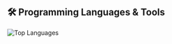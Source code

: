 ## 🛠️ Programming Languages & Tools

![Top Languages](https://github-readme-stats.vercel.app/api/top-langs/?username=skiba-mateusz&layout=compact&theme=radical)
<!---
skiba-mateusz/skiba-mateusz is a ✨ special ✨ repository because its `README.md` (this file) appears on your GitHub profile.
You can click the Preview link to take a look at your changes.
--->
